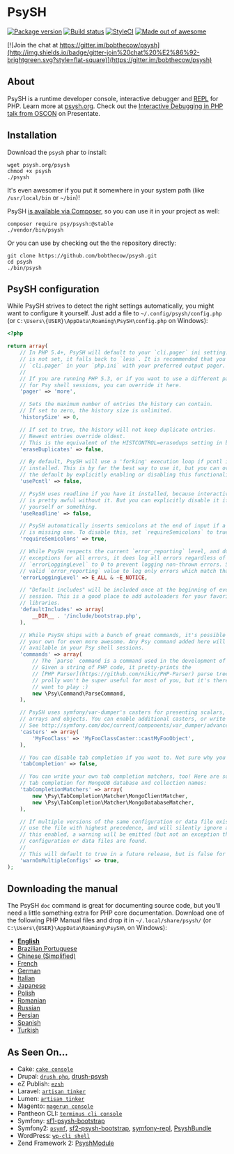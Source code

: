# PsySH

[![Package version](http://img.shields.io/packagist/v/psy/psysh.svg?style=flat-square)](https://packagist.org/packages/psy/psysh)
[![Build status](http://img.shields.io/travis/bobthecow/psysh/master.svg?style=flat-square)](http://travis-ci.org/bobthecow/psysh)
[![StyleCI](https://styleci.io/repos/4549925/shield)](https://styleci.io/repos/4549925)
[![Made out of awesome](http://img.shields.io/badge/made_out_of_awesome-✓-brightgreen.svg?style=flat-square)](http://psysh.org)

[![Join the chat at https://gitter.im/bobthecow/psysh](http://img.shields.io/badge/gitter-join%20chat%20%E2%86%92-brightgreen.svg?style=flat-square)](https://gitter.im/bobthecow/psysh)


## About

PsySH is a runtime developer console, interactive debugger and [REPL](http://en.wikipedia.org/wiki/Read%E2%80%93eval%E2%80%93print_loop) for PHP. Learn more at [psysh.org](http://psysh.org/). Check out the [Interactive Debugging in PHP talk from OSCON](https://presentate.com/bobthecow/talks/php-for-pirates) on Presentate.


## Installation

Download the `psysh` phar to install:

```
wget psysh.org/psysh
chmod +x psysh
./psysh
```

It's even awesomer if you put it somewhere in your system path (like `/usr/local/bin` or `~/bin`)!

PsySH [is available via Composer](https://packagist.org/packages/psy/psysh), so you can use it in your project as well:

```
composer require psy/psysh:@stable
./vendor/bin/psysh
```

Or you can use by checking out the the repository directly:

```
git clone https://github.com/bobthecow/psysh.git
cd psysh
./bin/psysh
```


## PsySH configuration

While PsySH strives to detect the right settings automatically, you might want to configure it yourself. Just add a file to `~/.config/psysh/config.php` (or `C:\Users\{USER}\AppData\Roaming\PsySH\config.php` on Windows):

```php
<?php

return array(
    // In PHP 5.4+, PsySH will default to your `cli.pager` ini setting. If this
    // is not set, it falls back to `less`. It is recommended that you set up
    // `cli.pager` in your `php.ini` with your preferred output pager.
    // 
    // If you are running PHP 5.3, or if you want to use a different pager only
    // for Psy shell sessions, you can override it here.
    'pager' => 'more',

    // Sets the maximum number of entries the history can contain.
    // If set to zero, the history size is unlimited.
    'historySize' => 0,

    // If set to true, the history will not keep duplicate entries.
    // Newest entries override oldest.
    // This is the equivalent of the HISTCONTROL=erasedups setting in bash.
    'eraseDuplicates' => false,

    // By default, PsySH will use a 'forking' execution loop if pcntl is
    // installed. This is by far the best way to use it, but you can override
    // the default by explicitly enabling or disabling this functionality here.
    'usePcntl' => false,

    // PsySH uses readline if you have it installed, because interactive input
    // is pretty awful without it. But you can explicitly disable it if you hate
    // yourself or something.
    'useReadline' => false,

    // PsySH automatically inserts semicolons at the end of input if a statement
    // is missing one. To disable this, set `requireSemicolons` to true.
    'requireSemicolons' => true,

    // While PsySH respects the current `error_reporting` level, and doesn't throw
    // exceptions for all errors, it does log all errors regardless of level. Set
    // `errorLoggingLevel` to 0 to prevent logging non-thrown errors. Set it to any
    // valid `error_reporting` value to log only errors which match that level.
    'errorLoggingLevel' => E_ALL & ~E_NOTICE,

    // "Default includes" will be included once at the beginning of every PsySH
    // session. This is a good place to add autoloaders for your favorite
    // libraries.
    'defaultIncludes' => array(
        __DIR__ . '/include/bootstrap.php',
    ),

    // While PsySH ships with a bunch of great commands, it's possible to add
    // your own for even more awesome. Any Psy command added here will be
    // available in your Psy shell sessions.
    'commands' => array(
        // The `parse` command is a command used in the development of PsySH.
        // Given a string of PHP code, it pretty-prints the
        // [PHP Parser](https://github.com/nikic/PHP-Parser) parse tree. It
        // prolly won't be super useful for most of you, but it's there if you
        // want to play :)
        new \Psy\Command\ParseCommand,
    ),

    // PsySH uses symfony/var-dumper's casters for presenting scalars, resources,
    // arrays and objects. You can enable additional casters, or write your own!
    // See http://symfony.com/doc/current/components/var_dumper/advanced.html#casters
    'casters' => array(
        'MyFooClass' => 'MyFooClassCaster::castMyFooObject',
    ),

    // You can disable tab completion if you want to. Not sure why you'd want to.
    'tabCompletion' => false,

    // You can write your own tab completion matchers, too! Here are some that enable
    // tab completion for MongoDB database and collection names:
    'tabCompletionMatchers' => array(
        new \Psy\TabCompletion\Matcher\MongoClientMatcher,
        new \Psy\TabCompletion\Matcher\MongoDatabaseMatcher,
    ),

    // If multiple versions of the same configuration or data file exist, PsySH will
    // use the file with highest precedence, and will silently ignore all others. With
    // this enabled, a warning will be emitted (but not an exception thrown) if multiple
    // configuration or data files are found.
    //
    // This will default to true in a future release, but is false for now.
    'warnOnMultipleConfigs' => true,
);
```


## Downloading the manual

The PsySH `doc` command is great for documenting source code, but you'll need a little something extra for PHP core documentation. Download one of the following PHP Manual files and drop it in `~/.local/share/psysh/` (or `C:\Users\{USER}\AppData\Roaming\PsySH\` on Windows):

 * **[English](http://psysh.org/manual/en/php_manual.sqlite)**
 * [Brazilian Portuguese](http://psysh.org/manual/pt_BR/php_manual.sqlite)
 * [Chinese (Simplified)](http://psysh.org/manual/zh/php_manual.sqlite)
 * [French](http://psysh.org/manual/fr/php_manual.sqlite)
 * [German](http://psysh.org/manual/de/php_manual.sqlite)
 * [Italian](http://psysh.org/manual/it/php_manual.sqlite)
 * [Japanese](http://psysh.org/manual/ja/php_manual.sqlite)
 * [Polish](http://psysh.org/manual/pl/php_manual.sqlite)
 * [Romanian](http://psysh.org/manual/ro/php_manual.sqlite)
 * [Russian](http://psysh.org/manual/ru/php_manual.sqlite)
 * [Persian](http://psysh.org/manual/fa/php_manual.sqlite)
 * [Spanish](http://psysh.org/manual/es/php_manual.sqlite)
 * [Turkish](http://psysh.org/manual/tr/php_manual.sqlite)



## As Seen On…

 * Cake: [`cake console`](http://book.cakephp.org/3.0/en/console-and-shells/repl.html)
 * Drupal: [`drush php`](http://drushcommands.com/drush-7x/core/core-cli), [drush-psysh](https://github.com/grota/drush-psysh)
 * eZ Publish: [`ezsh`](https://github.com/lolautruche/ezsh)
 * Laravel: [`artisan tinker`](https://github.com/laravel/framework/blob/5.0/src/Illuminate/Foundation/Console/TinkerCommand.php)
 * Lumen: [`artisan tinker`](https://github.com/vluzrmos/lumen-tinker)
 * Magento: [`magerun console`](https://github.com/netz98/n98-magerun/blob/develop/src/N98/Magento/Command/Developer/ConsoleCommand.php)
 * Pantheon CLI: [`terminus cli console`](https://github.com/pantheon-systems/cli)
 * Symfony: [sf1-psysh-bootstrap](https://github.com/varas/sf1-psysh-bootstrap)
 * Symfony2: [`psymf`](https://github.com/navitronic/psymf), [sf2-psysh-bootstrap](https://github.com/varas/sf2-psysh-bootstrap), [symfony-repl](https://github.com/luxifer/symfony-repl), [PsyshBundle](https://github.com/theofidry/PsyshBundle)
 * WordPress: [`wp-cli shell`](https://github.com/wp-cli/wp-cli/blob/master/php/commands/shell.php)
 * Zend Framework 2: [PsyshModule](https://zfmodules.com/gianarb/zf2-psysh-module)
